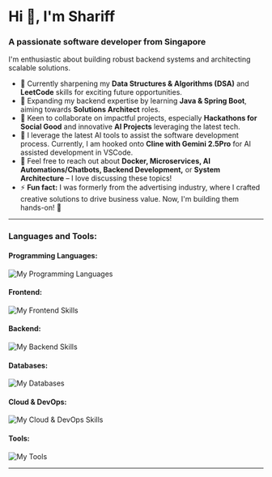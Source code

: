 # Hi 👋, I'm Shariff
### A passionate software developer from Singapore

<p align="left">
  I'm enthusiastic about building robust backend systems and architecting scalable solutions.
</p>

- 🔭 Currently sharpening my **Data Structures & Algorithms (DSA)** and **LeetCode** skills for exciting future opportunities.
- 🌱 Expanding my backend expertise by learning **Java & Spring Boot**, aiming towards **Solutions Architect** roles.
- 👯 Keen to collaborate on impactful projects, especially **Hackathons for Social Good** and innovative **AI Projects** leveraging the latest tech.
- 🤖 I leverage the latest AI tools to assist the software development process. Currently, I am hooked onto **Cline with Gemini 2.5Pro** for AI assisted development in VSCode.
- 💬 Feel free to reach out about **Docker, Microservices, AI Automations/Chatbots, Backend Development,** or **System Architecture** – I love discussing these topics!
- ⚡ **Fun fact:** I was formerly from the advertising industry, where I crafted creative solutions to drive business value. Now, I'm building them hands-on! 🤝

---

<h3 align="left">Languages and Tools:</h3>

<h4 align="left">Programming Languages:</h4>
<p align="left">
  <img src="https://skillicons.dev/icons?i=python,php,html,css,js,ts" alt="My Programming Languages"/>
</p>

<h4 align="left">Frontend:</h4>
<p align="left">
  <img src="https://skillicons.dev/icons?i=react,vue,bootstrap" alt="My Frontend Skills"/>
</p>

<h4 align="left">Backend:</h4>
<p align="left">
  <img src="https://skillicons.dev/icons?i=flask,express" alt="My Backend Skills"/>
  </p>

<h4 align="left">Databases:</h4>
<p align="left">
  <img src="https://skillicons.dev/icons?i=postgres,mysql" alt="My Databases"/>
</p>

<h4 align="left">Cloud & DevOps:</h4>
<p align="left">
  <img src="https://skillicons.dev/icons?i=aws,azure,gcp,firebase,docker,rabbitmq,kafka,kubernetes,grafana,linux,nginx,git" alt="My Cloud & DevOps Skills"/>
</p>

<h4 align="left">Tools:</h4>
<p align="left">
  <img src="https://skillicons.dev/icons?i=figma,postman" alt="My Tools"/>
</p>

---
